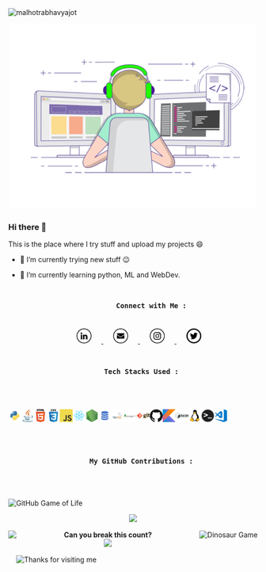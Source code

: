  <img src="https://komarev.com/ghpvc/?username=malhotrabhavyajot" alt="malhotrabhavyajot"/>
<p align="center">
    <a href="https://github.com/malhotrabhavyajot">
      <img src="https://github.com/malhotrabhavyajot/malhotrabhavyajot/blob/master/assets/coding.gif" width="500">
    </a>
  </p>
  
  ### Hi there 👋

This is the place where I try stuff and upload my projects :smile:

- 🔭 I’m currently trying new stuff :wink:
- 🌱 I’m currently learning python, ML and WebDev.

  <h3 align="center">
      <code>
        Connect with Me :
      </code>
  </h3>

  <p align="center">
    <a href="https://www.linkedin.com/in/malhotrabhavyajot/">
      <img src="https://github.com/malhotrabhavyajot/malhotrabhavyajot/blob/master/assets/linkedin.png" width="30" height="30" hspace="20">
    </a>

    <a href="mailto:malhotrabhavyajot@gmail.com">
      <img src="https://github.com/malhotrabhavyajot/malhotrabhavyajot/blob/master/assets/mail.png" width="30" height="30" hspace="20">
    </a>

    <a href="https://www.instagram.com/malhotrabhavyajot/">
      <img src="https://github.com/malhotrabhavyajot/malhotrabhavyajot/blob/master/assets/instagram.png" width="30" height="30" hspace="20">
    </a>

    <a href="https://twitter.com/BhavyajotM">
      <img src="https://github.com/malhotrabhavyajot/malhotrabhavyajot/blob/master/assets/twitter.png" width="30" height="30" hspace="20">
    </a>
  </p>

<h3 align="center">
  <code>
    Tech Stacks Used :
  </code>
</h3>
<br>

<p align="center">
<img align="left" alt="python" width="26px" src="https://raw.githubusercontent.com/github/explore/80688e429a7d4ef2fca1e82350fe8e3517d3494d/topics/python/python.png" />
<img align="left" alt="java" width="26px" src="https://raw.githubusercontent.com/github/explore/80688e429a7d4ef2fca1e82350fe8e3517d3494d/topics/java/java.png" />
<img align="left" alt="html5" width="26px" src="https://raw.githubusercontent.com/github/explore/80688e429a7d4ef2fca1e82350fe8e3517d3494d/topics/html/html.png" />
<img align="left" alt="CSS3" width="26px" src="https://raw.githubusercontent.com/github/explore/80688e429a7d4ef2fca1e82350fe8e3517d3494d/topics/css/css.png" />
<img align="left" width="26px" src="https://raw.githubusercontent.com/github/explore/80688e429a7d4ef2fca1e82350fe8e3517d3494d/topics/javascript/javascript.png"/>
<img align="left" alt="react" width="26px" src="https://raw.githubusercontent.com/github/explore/80688e429a7d4ef2fca1e82350fe8e3517d3494d/topics/react/react.png" />
<img align="left" alt="Node.js" width="26px" src="https://raw.githubusercontent.com/github/explore/80688e429a7d4ef2fca1e82350fe8e3517d3494d/topics/nodejs/nodejs.png" />
<img align="left" alt="sql" width="26px" src="https://raw.githubusercontent.com/github/explore/80688e429a7d4ef2fca1e82350fe8e3517d3494d/topics/sql/sql.png" />
<img align="left" alt="mysql" width="26px" src="https://raw.githubusercontent.com/github/explore/80688e429a7d4ef2fca1e82350fe8e3517d3494d/topics/mysql/mysql.png" />
<img align="left" alt="mongodb" width="26px" src="https://raw.githubusercontent.com/github/explore/80688e429a7d4ef2fca1e82350fe8e3517d3494d/topics/mongodb/mongodb.png" />
<img align="left" alt="git" width="26px" src="https://raw.githubusercontent.com/github/explore/80688e429a7d4ef2fca1e82350fe8e3517d3494d/topics/git/git.png" />
<img align="left" alt="github" width="26px" src="https://raw.githubusercontent.com/github/explore/78df643247d429f6cc873026c0622819ad797942/topics/github/github.png" />
<img align="left" alt="terminal" width="26px" src="https://raw.githubusercontent.com/github/explore/80688e429a7d4ef2fca1e82350fe8e3517d3494d/topics/kotlin/kotlin.png" />
<img align="left" alt="terminal" width="26px" src="https://raw.githubusercontent.com/github/explore/80688e429a7d4ef2fca1e82350fe8e3517d3494d/topics/bash/bash.png" />
<img align="left" alt="terminal" width="26px" src="https://raw.githubusercontent.com/github/explore/80688e429a7d4ef2fca1e82350fe8e3517d3494d/topics/linux/linux.png" />
<img align="left" alt="terminal" width="26px" src="https://raw.githubusercontent.com/github/explore/80688e429a7d4ef2fca1e82350fe8e3517d3494d/topics/terminal/terminal.png" />
<img align="left" alt="Visual Studio Code" width="26px" src="https://raw.githubusercontent.com/github/explore/80688e429a7d4ef2fca1e82350fe8e3517d3494d/topics/visual-studio-code/visual-studio-code.png" />
</p>
<br>
<br>
<br>

<h3 align="center">
  <code>
    My GitHub Contributions :
  </code>
</h3>
<br>


![GitHub Game of Life](https://github4life.herokuapp.com/malhotrabhavyajot.gif?z=6)


<p align="center">
  <a href="https://github.com/malhotrabhavyajot">
    <img src="https://github-readme-stats.vercel.app/api?username=malhotrabhavyajot&show_icons=true&hide_border=true&include_all_commits=true&theme=radical"/>
  </a>
</p>


<!-- Dinosaur -->
<a href="#"><img height="202"  align="left" src="https://github-readme-stats.vercel.app/api/top-langs/?username=malhotrabhavyajot&layout=compact"/></a>
<a href="#"><img align="right" height="200" src="https://raw.githubusercontent.com/CosasDePuma/cosasdepuma/master/.github/img/dino.gif" alt="Dinosaur Game"></a>

<p align="center"> 
 <b> Can you break this count?</b><br>
  <img src="https://profile-counter.glitch.me/malhotrabhavyajot/count.svg" />
</p>

<img height="120" alt="Thanks for visiting me" width="100%" src="https://raw.githubusercontent.com/BrunnerLivio/brunnerlivio/master/images/marquee.svg" />

[website]: https://malhotrabhavyajot.github.io/
[twitter]: https://twitter.com/BhavyajotM
[instagram]: https://www.instagram.com/malhotrabhavyajot/
[linkedin]: https://www.linkedin.com/in/malhotrabhavyajot
